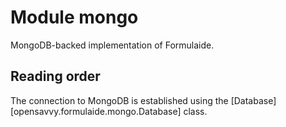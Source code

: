 # Module mongo

MongoDB-backed implementation of Formulaide.

## Reading order

The connection to MongoDB is established using the [Database][opensavvy.formulaide.mongo.Database] class.
